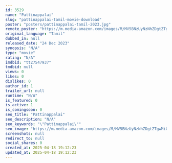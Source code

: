 ```yaml
---
id: 3529
name: "Pattinappalai"
slug: "pattinappalai-tamil-movie-download"
poster: "posters/pattinappalai-tamil-2023.jpg"
remote_poster: "https://m.media-amazon.com/images/M/MV5BNzUyNzNhZDgtZTgwMi00YjZlLWI2NzAtNDIyMTZiN2EwZjlkXkEyXkFqcGdeQXVyMTA5Njg5MzM0._V1_SX300.jpg"
original_language: "Tamil"
dubbed_in: null
released_date: "24 Dec 2023"
synopsis: "N/A"
type: "movie"
rating: "N/A"
imdbid: "tt27547937"
tmdbid: null
views: 0
likes: 0
dislikes: 0
author_id: 1
trailer_url: null
runtime: "N/A"
is_featured: 0
is_active: 1
is_comingsoon: 0
seo_title: "Pattinappalai"
seo_description: "N/A"
seo_keywords: "\"Pattinappalai\""
seo_image: "https://m.media-amazon.com/images/M/MV5BNzUyNzNhZDgtZTgwMi00YjZlLWI2NzAtNDIyMTZiN2EwZjlkXkEyXkFqcGdeQXVyMTA5Njg5MzM0._V1_SX300.jpg"
screenshots: null
redirect_to: null
social_shares: 0
created_at: 2025-04-18 19:12:23
updated_at: 2025-04-18 19:12:23
---
```



